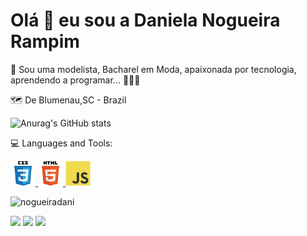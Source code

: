 <h1 align="left">Olá 👋 eu sou a Daniela Nogueira Rampim</h1>

<p align="left">🧵 Sou uma modelista, Bacharel em Moda, apaixonada por tecnologia, aprendendo a programar... 👩🏻‍💻</p>
<p align="left">🗺️ De Blumenau,SC - Brazil </p>

![Anurag's GitHub stats](https://github-readme-stats.vercel.app/api?username=nogueiraDani&show_icons=true&theme=bear)

<div>
        <p align="left">💻 Languages and Tools:</p>
        <p align="left"> <a href="https://www.w3schools.com/css/" target="_blank" rel="noreferrer"> <img
                        src="https://raw.githubusercontent.com/devicons/devicon/master/icons/css3/css3-original-wordmark.svg"
                        alt="css3" width="40" height="40" /> </a> <a href="https://www.w3.org/html/" target="_blank"
                    rel="noreferrer"> <img
                        src="https://raw.githubusercontent.com/devicons/devicon/master/icons/html5/html5-original-wordmark.svg"
                        alt="html5" width="40" height="40" /> </a> <a
                    href="https://developer.mozilla.org/en-US/docs/Web/JavaScript" target="_blank" rel="noreferrer"> <img
                        src="https://raw.githubusercontent.com/devicons/devicon/master/icons/javascript/javascript-original.svg"
                        alt="javascript" width="40" height="40" /> </a> </p>
</div>
 <p align="left"> <img
           src="https://komarev.com/ghpvc/?username=nogueiradani&label=Profile%20views&color=0e75b6&style=flat"
           alt="nogueiradani" /></p>

       
<div> 
  <a href="https://www.instagram.com/daninogueiraa" target="_blank"><img src="https://img.shields.io/badge/-Instagram-%23E4405F?style=for-the-badge&logo=instagram&logoColor=white" target="_blank"></a>
  <a href = "mailto:danielanogueirarampim.dev@gmail.com"><img src="https://img.shields.io/badge/-Gmail-%23333?style=for-the-badge&logo=gmail&logoColor=white" target="_blank"></a>
  <a href="https://www.linkedin.com/in/daniela-nogueira-rampim/" target="_blank"><img src="https://img.shields.io/badge/-LinkedIn-%230077B5?style=for-the-badge&logo=linkedin&logoColor=white" target="_blank"></a> 
</div>







